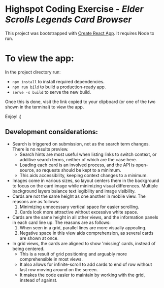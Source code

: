 # Highspot Coding Exercise - *Elder Scrolls Legends Card Browser*

This project was bootstrapped with [Create React App](https://github.com/facebook/create-react-app). It requires Node to run.

# To view the app:
In the project directory run:
* `npm install` to install required dependencies.
* `npm run bild` to build a production-ready app.
* `serve -s build` to serve the new build.

Once this is done, visit the link copied to your clipboard (or one of the two shown in the terminal) to view the app.

Enjoy! :)

## Development considerations:
* Search is triggered on submission, not as the search term changes. There is no results preview.
  * Search hints are most useful when listing links to switch context, or additive search terms, neither of which are the case here.
  * Loading each card is an involved process, and the API is open-source, so requests should be kept to a minimum.
  * This aids accessibility, keeping context changes to a minimum.
* Images come in various sizes, so layout centers them in the background to focus on the card image while minimizing visual differences. Multiple background layers balance text legibility and image visibility. 
* Cards are not the same height as one another in mobile view. The reasons are as follows:
  1. Minimizing unnecessary vertical space for easier scrolling.
  2. Cards look more attractive without excessive white space.
* Cards are the same height in all other views, and the information panels in each card line up. The reasons are as follows:
  1. When seen in a grid, parallel lines are more visually appealing.
  2. Negative space in this view aids comprehension, as several cards are shown at once.
* In grid views, the cards are aligned to show 'missing' cards, instead of being centered. 
  * This is a result of grid positioning and arguably more comprehensible in most views.
  * It also allows for infinite-scroll to add cards to end of row without last row moving around on the screen.
  * It makes the code easier to maintain by working with the grid, instead of against.
